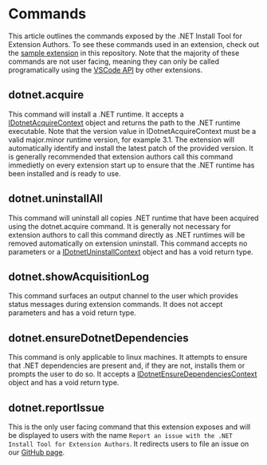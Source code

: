 # Commands

This article outlines the commands exposed by the .NET Install Tool for Extension Authors. To see these commands used in an extension, check out the [sample extension](https://github.com/dotnet/vscode-dotnet-runtime/tree/master/sample) in this repository. Note that the majority of these commands are not user facing, meaning they can only be called programatically using the [VSCode API](https://code.visualstudio.com/api/extension-guides/command#programmatically-executing-a-command) by other extensions.

## dotnet.acquire

This command will install a .NET runtime. It accepts a [IDotnetAcquireContext](https://github.com/dotnet/vscode-dotnet-runtime/blob/master/vscode-dotnet-runtime-library/src/IDotnetAcquireContext.ts) object and returns the path to the .NET runtime executable. Note that the version value in IDotnetAcquireContext must be a valid major.minor runtime version, for example 3.1. The extension will automatically identify and install the latest patch of the provided version. It is generally recommended that extension authors call this command immedietly on every extension start up to ensure that the .NET runtime has been installed and is ready to use.

## dotnet.uninstallAll

This command will uninstall all copies .NET runtime that have been acquired using the dotnet.acquire command. It is generally not necessary for extension authors to call this command directly as .NET runtimes will be removed automatically on extension uninstall. This command accepts no parameters or a [IDotnetUninstallContext](https://github.com/dotnet/vscode-dotnet-runtime/blob/master/vscode-dotnet-runtime-library/src/IDotnetUninstallContext.ts) object and has a void return type.

## dotnet.showAcquisitionLog

This command surfaces an output channel to the user which provides status messages during extension commands. It does not accept parameters and has a void return type.

## dotnet.ensureDotnetDependencies

This command is only applicable to linux machines. It attempts to ensure that .NET dependencies are present and, if they are not, installs them or prompts the user to do so. It accepts a [IDotnetEnsureDependenciesContext](https://github.com/dotnet/vscode-dotnet-runtime/blob/master/vscode-dotnet-runtime-library/src/IDotnetEnsureDependenciesContext.ts) object and has a void return type.

## dotnet.reportIssue

This is the only user facing command that this extension exposes and will be displayed to users with the name `Report an issue with the .NET Install Tool for Extension Authors`. It redirects users to file an issue on our [GitHub page](https://github.com/dotnet/vscode-dotnet-runtime).
